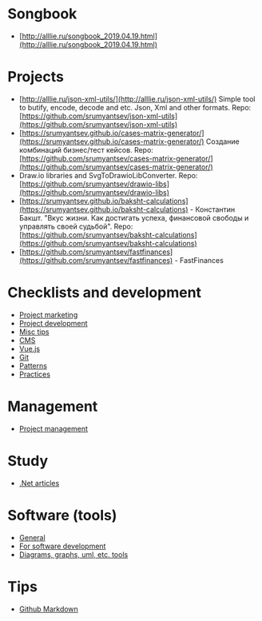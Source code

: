 # Songbook
- [http://alllie.ru/songbook_2019.04.19.html](http://alllie.ru/songbook_2019.04.19.html)

# Projects
- [http://alllie.ru/json-xml-utils/](http://alllie.ru/json-xml-utils/) Simple tool to butify, encode, decode and etc. Json, Xml and other formats. Repo: [https://github.com/srumyantsev/json-xml-utils](https://github.com/srumyantsev/json-xml-utils)
- [https://srumyantsev.github.io/cases-matrix-generator/](https://srumyantsev.github.io/cases-matrix-generator/) Создание комбинаций бизнес/тест кейсов. Repo: [https://github.com/srumyantsev/cases-matrix-generator/](https://github.com/srumyantsev/cases-matrix-generator/)
- Draw.io libraries and SvgToDrawioLibConverter. Repo: [https://github.com/srumyantsev/drawio-libs](https://github.com/srumyantsev/drawio-libs)
- [https://srumyantsev.github.io/baksht-calculations](https://srumyantsev.github.io/baksht-calculations) - Константин Бакшт. "Вкус жизни. Как достигать успеха, финансовой свободы и управлять своей судьбой". Repo: [https://github.com/srumyantsev/baksht-calculations](https://github.com/srumyantsev/baksht-calculations)
- [https://github.com/srumyantsev/fastfinances](https://github.com/srumyantsev/fastfinances) - FastFinances

# Checklists and development
- [Project marketing](project-marketing)
- [Project development](project-development)
- [Misc tips](misc-tips)
- [CMS](cms)
- [Vue.js](vuejs-articles)
- [Git](git-articles)
- [Patterns](patterns)
- [Practices](practices)

# Management
- [Project management](project-management)

# Study
- [.Net articles](net-articles)

# Software (tools)
- [General](tools-general)
- [For software development](tools-development)
- [Diagrams, graphs, uml, etc. tools](diagrams_and_modelling_tools)

# Tips
- [Github Markdown](https://guides.github.com/features/mastering-markdown/)
